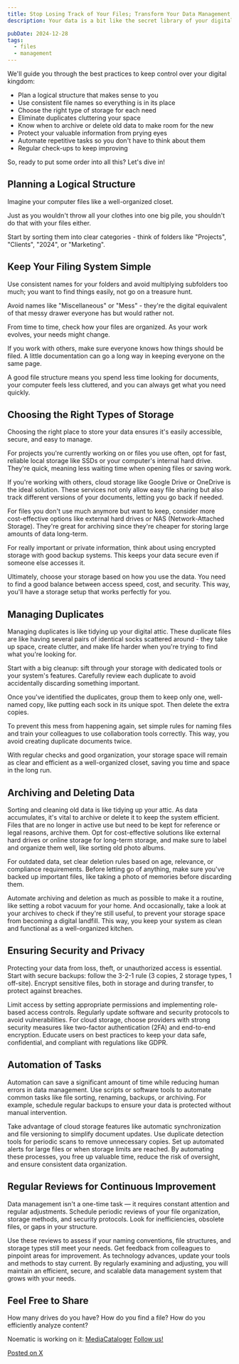 ```yaml
---
title: Stop Losing Track of Your Files; Transform Your Data Management Today
description: Your data is a bit like the secret library of your digital memories, and it accumulates at a crazy speed. What might have started as a small pile of files now threatens to become a real labyrinth. Have you found a way to organize all this neatly and securely? If the answer is no, it's high time to get serious about it.

pubDate: 2024-12-28
tags:  
  - files  
  - management
---
```


We'll guide you through the best practices to keep control over your digital kingdom:

 - Plan a logical structure that makes sense to you
 - Use consistent file names so everything is in its place
 - Choose the right type of storage for each need
 - Eliminate duplicates cluttering your space
 - Know when to archive or delete old data to make room for the new
 - Protect your valuable information from prying eyes
 - Automate repetitive tasks so you don't have to think about them
 - Regular check-ups to keep improving

So, ready to put some order into all this? Let's dive in!

## Planning a Logical Structure

Imagine your computer files like a well-organized closet.

Just as you wouldn't throw all your clothes into one big pile, you shouldn't do that with your files either.

Start by sorting them into clear categories - think of folders like "Projects", "Clients", "2024", or "Marketing".

## Keep Your Filing System Simple

Use consistent names for your folders and avoid multiplying subfolders too much; you want to find things easily, not go on a treasure hunt.

Avoid names like "Miscellaneous" or "Mess" - they're the digital equivalent of that messy drawer everyone has but would rather not.

From time to time, check how your files are organized. As your work evolves, your needs might change.

If you work with others, make sure everyone knows how things should be filed. A little documentation can go a long way in keeping everyone on the same page.

A good file structure means you spend less time looking for documents, your computer feels less cluttered, and you can always get what you need quickly.

## Choosing the Right Types of Storage

Choosing the right place to store your data ensures it's easily accessible, secure, and easy to manage.

For projects you're currently working on or files you use often, opt for fast, reliable local storage like SSDs or your computer's internal hard drive. They're quick, meaning less waiting time when opening files or saving work.

If you're working with others, cloud storage like Google Drive or OneDrive is the ideal solution. These services not only allow easy file sharing but also track different versions of your documents, letting you go back if needed.

For files you don't use much anymore but want to keep, consider more cost-effective options like external hard drives or NAS (Network-Attached Storage). They're great for archiving since they're cheaper for storing large amounts of data long-term.

For really important or private information, think about using encrypted storage with good backup systems. This keeps your data secure even if someone else accesses it.

Ultimately, choose your storage based on how you use the data. You need to find a good balance between access speed, cost, and security. This way, you'll have a storage setup that works perfectly for you.

## Managing Duplicates

Managing duplicates is like tidying up your digital attic. These duplicate files are like having several pairs of identical socks scattered around - they take up space, create clutter, and make life harder when you're trying to find what you're looking for.

Start with a big cleanup: sift through your storage with dedicated tools or your system's features. Carefully review each duplicate to avoid accidentally discarding something important.

Once you've identified the duplicates, group them to keep only one, well-named copy, like putting each sock in its unique spot. Then delete the extra copies.

To prevent this mess from happening again, set simple rules for naming files and train your colleagues to use collaboration tools correctly. This way, you avoid creating duplicate documents twice.

With regular checks and good organization, your storage space will remain as clear and efficient as a well-organized closet, saving you time and space in the long run.

## Archiving and Deleting Data

Sorting and cleaning old data is like tidying up your attic. As data accumulates, it's vital to archive or delete it to keep the system efficient. Files that are no longer in active use but need to be kept for reference or legal reasons, archive them. Opt for cost-effective solutions like external hard drives or online storage for long-term storage, and make sure to label and organize them well, like sorting old photo albums.

For outdated data, set clear deletion rules based on age, relevance, or compliance requirements. Before letting go of anything, make sure you've backed up important files, like taking a photo of memories before discarding them.

Automate archiving and deletion as much as possible to make it a routine, like setting a robot vacuum for your home. And occasionally, take a look at your archives to check if they're still useful, to prevent your storage space from becoming a digital landfill. This way, you keep your system as clean and functional as a well-organized kitchen.

## Ensuring Security and Privacy

Protecting your data from loss, theft, or unauthorized access is essential. Start with secure backups: follow the 3-2-1 rule (3 copies, 2 storage types, 1 off-site). Encrypt sensitive files, both in storage and during transfer, to protect against breaches.

Limit access by setting appropriate permissions and implementing role-based access controls. Regularly update software and security protocols to avoid vulnerabilities. For cloud storage, choose providers with strong security measures like two-factor authentication (2FA) and end-to-end encryption. Educate users on best practices to keep your data safe, confidential, and compliant with regulations like GDPR.

## Automation of Tasks

Automation can save a significant amount of time while reducing human errors in data management. Use scripts or software tools to automate common tasks like file sorting, renaming, backups, or archiving. For example, schedule regular backups to ensure your data is protected without manual intervention.

Take advantage of cloud storage features like automatic synchronization and file versioning to simplify document updates. Use duplicate detection tools for periodic scans to remove unnecessary copies. Set up automated alerts for large files or when storage limits are reached. By automating these processes, you free up valuable time, reduce the risk of oversight, and ensure consistent data organization.

## Regular Reviews for Continuous Improvement

Data management isn't a one-time task — it requires constant attention and regular adjustments. Schedule periodic reviews of your file organization, storage methods, and security protocols. Look for inefficiencies, obsolete files, or gaps in your structure.

Use these reviews to assess if your naming conventions, file structures, and storage types still meet your needs. Get feedback from colleagues to pinpoint areas for improvement. As technology advances, update your tools and methods to stay current. By regularly examining and adjusting, you will maintain an efficient, secure, and scalable data management system that grows with your needs.

## Feel Free to Share

How many drives do you have? How do you find a file? How do you efficiently analyze content?

Noematic is working on it: [MediaCataloger](https://qi.noematic.eu/media-cataloger) [Follow us!](https://x.com/Noematic_eu)

[Posted on X](https://x.com/Noematic_eu/status/1866683966113161603)